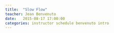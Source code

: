 ```yaml
---
title:  "Slow Flow"
teacher: Jean Benvenuto
date:   2015-08-17 17:00:00 
categories: instructor schedule benvenuto intro
---
```

